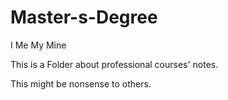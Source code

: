 # Master-s-Degree
I Me My Mine

This is a Folder about professional courses' notes.

This might be nonsense to others.

